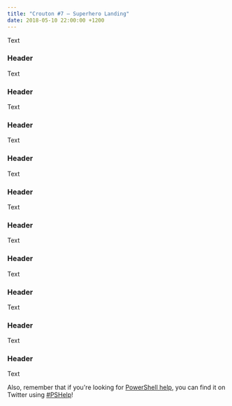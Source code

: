 ```yaml
---
title: "Crouton #7 – Superhero Landing"
date: 2018-05-10 22:00:00 +1200
---
```


Text

### Header

Text

### Header

Text

### Header

Text

### Header

Text

### Header

Text

### Header

Text

### Header

Text

### Header

Text

### Header

Text

### Header

Text

Also, remember that if you're looking for [PowerShell
help](https://king.geek.nz/2018/03/20/pshelp-twitter/), you can find it on
Twitter using
[\#PSHelp](https://twitter.com/search?f=tweets&vertical=default&q=%23pshelp&src=typd)!

